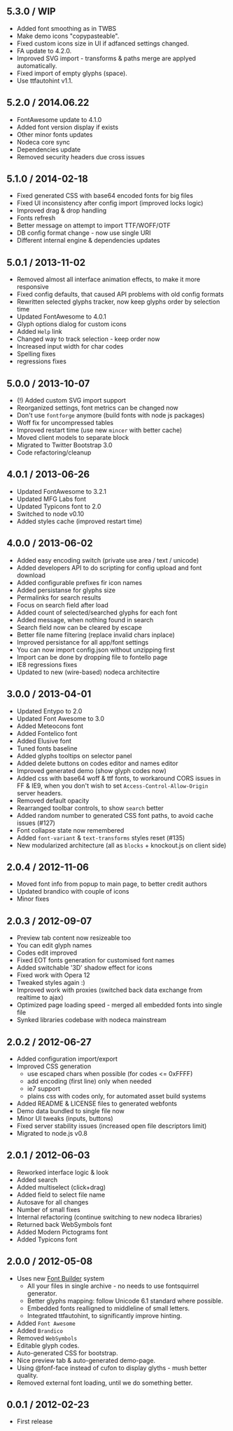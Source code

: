 5.3.0 / WIP
------------------

- Added font smoothing as in TWBS
- Make demo icons "copypasteable".
- Fixed custom icons size in UI if adfanced settings changed.
- FA update to 4.2.0.
- Improved SVG import - transforms & paths merge are applyed automatically.
- Fixed import of empty glyphs (space).
- Use ttfautohint v1.1.


5.2.0 / 2014.06.22
------------------

- FontAwesome update to 4.1.0
- Added font version display if exists
- Other minor fonts updates
- Nodeca core sync
- Dependencies update
- Removed security headers due cross issues


5.1.0 / 2014-02-18
------------------

- Fixed generated CSS with base64 encoded fonts for big files
- Fixed UI inconsistency after config import (improved locks logic)
- Improved drag & drop handling
- Fonts refresh
- Better message on attempt to import TTF/WOFF/OTF
- DB config format change - now use single URI
- Different internal engine & dependencies updates


5.0.1 / 2013-11-02
------------------

- Removed almost all interface animation effects, to make it more responsive
- Fixed config defaults, that caused API problems with old config formats
- Rewritten selected glyphs tracker, now keep glyphs order by selection time
- Updated FontAwesome to 4.0.1
- Glyph options dialog for custom icons
- Added `Help` link
- Changed way to track selection - keep order now
- Increased input width for char codes
- Spelling fixes
- regressions fixes


5.0.0 / 2013-10-07
------------------

- (!) Added custom SVG import support
- Reorganized settings, font metrics can be changed now
- Don't use `fontforge` anymore (build fonts with node js packages)
- Woff fix for uncompressed tables
- Improved restart time (use new `mincer` with better cache)
- Moved client models to separate block
- Migrated to Twitter Bootstrap 3.0
- Code refactoring/cleanup


4.0.1 / 2013-06-26
------------------

- Updated FontAwesome to 3.2.1
- Updated MFG Labs font
- Updated Typicons font to 2.0
- Switched to node v0.10
- Added styles cache (improved restart time)


4.0.0 / 2013-06-02
------------------

- Added easy encoding switch (private use area / text / unicode)
- Added developers API to do scripting for config upload and font download
- Added configurable prefixes fir icon names
- Added persistanse for glyphs size
- Permalinks for search results
- Focus on search field after load
- Added count of selected/searched glyphs for each font
- Added message, when nothing found in search
- Search field now can be cleared by escape
- Better file name filtering (replace invalid chars inplace)
- Improved persistance for all app/font settings
- You can now import config.json without unzipping first
- Import can be done by dropping file to fontello page
- IE8 regressions fixes
- Updated to new (wire-based) nodeca architectire


3.0.0 / 2013-04-01
------------------

- Updated Entypo to 2.0
- Updated Font Awesome to 3.0
- Added Meteocons font
- Added Fontelico font
- Added Elusive font
- Tuned fonts baseline
- Added glyphs tooltips on selector panel
- Added delete buttons on codes editor and names editor
- Improved generated demo (show glyph codes now)
- Added css with base64 woff & ttf fonts, to workaround CORS issues in FF & IE9,
  when you don't wish to set `Access-Control-Allow-Origin` server headers.
- Removed default opacity
- Rearranged toolbar controls, to show `search` better
- Added random number to generated CSS font paths, to avoid cache issues (#127)
- Font collapse state now remembered
- Added `font-variant` & `text-transforms` styles reset (#135)
- New modularized architecture (all as `blocks` + knockout.js on client side)


2.0.4 / 2012-11-06
------------------

- Moved font info from popup to main page, to better credit authors
- Updated brandico with couple of icons
- Minor fixes


2.0.3 / 2012-09-07
------------------

- Preview tab content now resizeable too
- You can edit glyph names
- Codes edit improved
- Fixed EOT fonts generation for customised font names
- Added switchable '3D' shadow effect for icons
- Fixed work with Opera 12
- Tweaked styles again :)
- Improved work with proxies (switched back data exchange from realtime to ajax)
- Optimized page loading speed - merged all embedded fonts into single file
- Synked libraries codebase with nodeca mainstream


2.0.2 / 2012-06-27
------------------

- Added configuration import/export
- Improved CSS generation
  - use escaped chars when possible (for codes <= 0xFFFF)
  - add encoding (first line) only when needed
  - ie7 support
  - plains css with codes only, for automated asset build systems
- Added README & LICENSE files to generated webfonts
- Demo data bundled to single file now
- Minor UI tweaks (inputs, buttons)
- Fixed server stability issues (increased open file descriptors limit)
- Migrated to node.js v0.8


2.0.1 / 2012-06-03
------------------

- Reworked interface logic & look
- Added search
- Added multiselect (click+drag)
- Added field to select file name
- Autosave for all changes
- Number of small fixes
- Internal refactoring (continue switching to new nodeca libraries)
- Returned back WebSymbols font
- Added Modern Pictograms font
- Added Typicons font


2.0.0 / 2012-05-08
------------------

- Uses new [Font Builder](https://github.com/fontello/font-builder) system
  - All your files in single archive - no needs to use fontsquirrel generator.
  - Better glyphs mapping: follow Unicode 6.1 standard where possible.
  - Embedded fonts realligned to middleline of small letters.
  - Integrated ttfautohint, to significantly improve hinting.
- Added `Font Awesome`
- Added `Brandico`
- Removed `WebSymbols`
- Editable glyph codes.
- Auto-generated CSS for bootstrap.
- Nice preview tab & auto-generated demo-page.
- Using @fonf-face instead of cufon to display glyths - mush better quality.
- Removed external font loading, until we do something better.


0.0.1 / 2012-02-23
------------------

- First release
